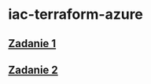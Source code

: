 # iac-terraform-azure
## [Zadanie 1](https://github.com/patryjas/iac-terraform-azure/tree/main/azure-functions)
## [Zadanie 2](https://github.com/patryjas/iac-terraform-azure/tree/main/azure-blob-storage)
